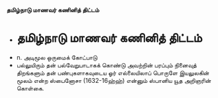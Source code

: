 **தமிழ்நாடு மாணவர் கணினித் திட்டம்**
- # தமிழ்நாடு மாணவர் கணினித் திட்டம்
- n. அடிமூல ஒருமைக் கோட்பாடு
- பல்லுயிரும் தன் பல்வேறுபாடாகக் கொண்டு அவற்றின் பரப்பும் நினைவுத் திறங்களும் தன் பண்புகளாகவுடைய ஓர் எல்லையிலாப் பொருளே இயலுலகின் மூலம் என்ற ஸ்பைனோசா (1632-16ஹ்ஹ்) என்னும் ஸ்பானிய யூத அறிஞரின் கொள்கை.

